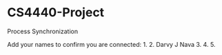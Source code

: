 # CS4440-Project
Process Synchronization

Add your names to confirm you are connected:
1.
2. Darvy J Nava
3.
4.
5.
